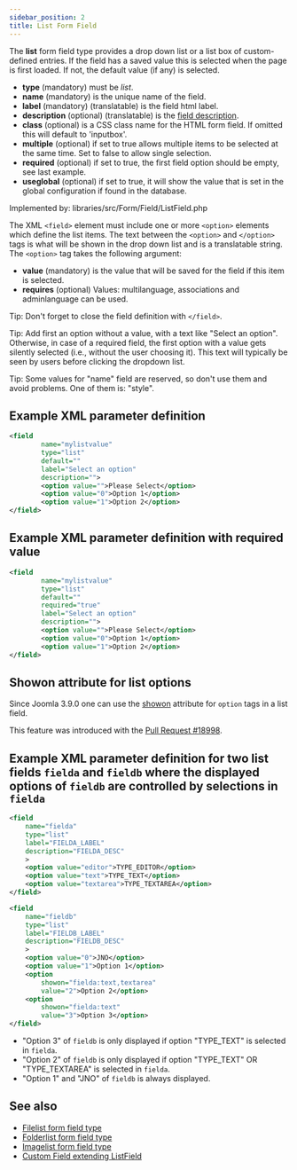 ```yaml
---
sidebar_position: 2
title: List Form Field
---
```


The **list** form field type provides  a drop down list or a list box of custom-defined entries. If the field has a saved value this is selected when the page is first loaded. If not, the default value (if any) is selected.

- **type** (mandatory) must be *list*.
- **name** (mandatory) is the unique name of the field.
- **label** (mandatory) (translatable) is the field html label.
- **description** (optional) (translatable) is the [field description](../standard-form-field-attributes.md#description).
- **class** (optional) is a CSS class name for the HTML form field. If omitted this will default to 'inputbox'.
- **multiple** (optional) if set to true allows multiple items to be selected at the same time. Set to false to allow single selection.
- **required** (optional) if set to true, the first field option should be empty, see last example.
- **useglobal** (optional) if set to true, it will show the value that is set in the global configuration if found in the database.

Implemented by: libraries/src/Form/Field/ListField.php

The XML `<field>` element must include one or more `<option>` elements which define the list items. The text between the `<option>` and `</option>` tags is what will be shown in the drop down list and is a translatable string. The `<option>` tag takes the following argument:

- **value** (mandatory) is the value that will be saved for the field if this item is selected.
- **requires** (optional) Values: multilanguage, associations and adminlanguage can be used.

Tip: Don't forget to close the field definition with `</field>`.

Tip: Add first an option without a value, with a text like "Select an option". Otherwise, in case of a required field, the first option with a value gets silently selected (i.e., without the user choosing it). This text will typically be seen by users before clicking the dropdown list.

Tip: Some values for "name" field are reserved, so don't use them and avoid problems. One of them is: "style".

## Example XML parameter definition

```xml
<field
        name="mylistvalue" 
        type="list" 
        default="" 
        label="Select an option" 
        description="">
        <option value="">Please Select</option>
        <option value="0">Option 1</option>
        <option value="1">Option 2</option>
</field>
```

## Example XML parameter definition with required value

```xml
<field
        name="mylistvalue" 
        type="list" 
        default="" 
        required="true" 
        label="Select an option" 
        description="">
        <option value="">Please Select</option>
        <option value="0">Option 1</option>
        <option value="1">Option 2</option>
</field>
```

## Showon attribute for list options

Since Joomla 3.9.0 one can use the [showon](../standard-form-field-attributes.md#showon) attribute for `option` tags in a list field.

This feature was introduced with the [Pull Request #18998](https://github.com/joomla/joomla-cms/pull/18998).

## Example XML parameter definition for two list fields `fielda` and `fieldb` where the displayed options of `fieldb` are controlled by selections in `fielda`

```xml
<field
    name="fielda"
    type="list"
    label="FIELDA_LABEL"
    description="FIELDA_DESC"
    >
    <option value="editor">TYPE_EDITOR</option>
    <option value="text">TYPE_TEXT</option>
    <option value="textarea">TYPE_TEXTAREA</option>
</field>

<field
    name="fieldb"
    type="list"
    label="FIELDB_LABEL"
    description="FIELDB_DESC"
    >
    <option value="0">JNO</option>
    <option value="1">Option 1</option>
    <option
	    showon="fielda:text,textarea"
	    value="2">Option 2</option>
    <option
	    showon="fielda:text"
	    value="3">Option 3</option>
</field>
```
*    "Option 3" of `fieldb` is only displayed if option "TYPE_TEXT" is selected in `fielda`.
*    "Option 2" of `fieldb` is only displayed if option "TYPE_TEXT" OR "TYPE_TEXTAREA" is selected in `fielda`.
*    "Option 1" and "JNO" of `fieldb` is always displayed.
 
## See also

* [Filelist form field type](./filelist.md)
* [Folderlist form field type](./folderlist.md)
* [Imagelist form field type](./imagelist.md)
* [Custom Field extending ListField](../example-custom-fields.md#custom-field-extending-listfield)
